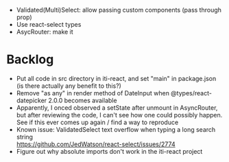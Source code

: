 - Validated(Multi)Select: allow passing custom components (pass through prop)
- Use react-select types
- AsycRouter: make it

# Backlog

- Put all code in src directory in iti-react, and set "main" in package.json (is there actually any benefit to this?)
- Remove "as any" in render method of DateInput when @types/react-datepicker 2.0.0 becomes available
- Apparently, I onced observed a setState after unmount in AsyncRouter, but after reviewing the code, I can't see how one could possibly happen. See if this ever comes up again / find a way to reproduce
- Known issue: ValidatedSelect text overflow when typing a long search string  
  https://github.com/JedWatson/react-select/issues/2774
- Figure out why absolute imports don't work in the iti-react project
